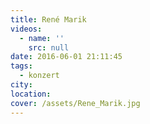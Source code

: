 ```yaml
---
title: René Marik
videos:
  - name: ''
    src: null
date: 2016-06-01 21:11:45
tags:
  - konzert
city:
location:
cover: /assets/Rene_Marik.jpg
---
```

